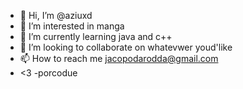 - 👋 Hi, I’m @aziuxd
- 👀 I’m interested in manga
- 🌱 I’m currently learning java and c++
- 💞️ I’m looking to collaborate on whatevwer youd'like
- 📫 How to reach me jacopodarodda@gmail.com
- <3
-porcodue
<!---
aziuxd/aziuxd is a ✨ special ✨ repository because its `README.md` (this file) appears on your GitHub profile.
You can click the Preview link to take a look at your changes.
--->
